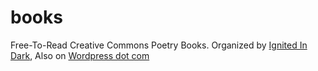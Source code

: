 # books

Free-To-Read Creative Commons Poetry Books. Organized by [Ignited In Dark](https://iid.surge.sh/), Also on [Wordpress dot com](https://ignitedindark.wordpress.com/)
